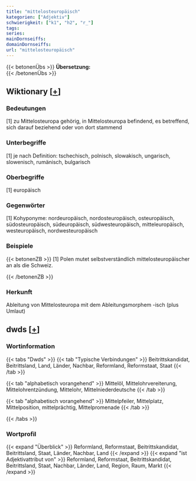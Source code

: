 ```yaml
---
title: "mittelosteuropäisch"
kategorien: ["Adjektiv"]
schwierigkeit: ["k1", "h2", "r_"]
tags:
series:
mainDornseiffs:
domainDornseiffs:
url: "mittelosteuropäisch"
---
```


{{< betonenÜbs >}}
**Übersetzung:**  
{{< /betonenÜbs >}}

## Wiktionary [[+](https://de.wiktionary.org/wiki/mittelosteuropäisch)]

### Bedeutungen
[1] zu Mittelosteuropa gehörig, in Mittelosteuropa befindend, es betreffend, sich darauf beziehend oder von dort stammend  

### Unterbegriffe
[1] je nach Definition: tschechisch, polnisch, slowakisch, ungarisch, slowenisch, rumänisch, bulgarisch  

### Oberbegriffe
[1] europäisch  

### Gegenwörter
[1] Kohyponyme: nordeuropäisch, nordosteuropäisch, osteuropäisch, südosteuropäisch, südeuropäisch, südwesteuropäisch, mitteleuropäisch, westeuropäisch, nordwesteuropäisch  

### Beispiele
{{< betonenZB >}}
[1] Polen mutet selbstverständlich mittelosteuropäischer an als die Schweiz.  

{{< /betonenZB >}}
### Herkunft
Ableitung von Mittelosteuropa mit dem Ableitungsmorphem -isch (plus Umlaut)  



## dwds [[+](https://www.dwds.de/wb/mittelosteuropäisch)]

### Wortinformation
{{< tabs "Dwds" >}}
{{< tab "Typische Verbindungen" >}}
Beitrittskandidat, Beitrittsland, Land, Länder, Nachbar, Reformland, Reformstaat, Staat
{{< /tab >}}

{{< tab "alphabetisch vorangehend" >}}
Mittelöl, Mittelohrvereiterung, Mittelohrentzündung, Mittelohr, Mittelniederdeutsche
{{< /tab >}}

{{< tab "alphabetisch vorangehend" >}}
Mittelpfeiler, Mittelplatz, Mittelposition, mittelprächtig, Mittelpromenade
{{< /tab >}}

{{< /tabs >}}

### Wortprofil
{{< expand "Überblick" >}} Reformland, Reformstaat, Beitrittskandidat, Beitrittsland, Staat, Länder, Nachbar, Land {{< /expand >}}
{{< expand "ist Adjektivattribut von" >}} Reformland, Reformstaat, Beitrittskandidat, Beitrittsland, Staat, Nachbar, Länder, Land, Region, Raum, Markt {{< /expand >}}

